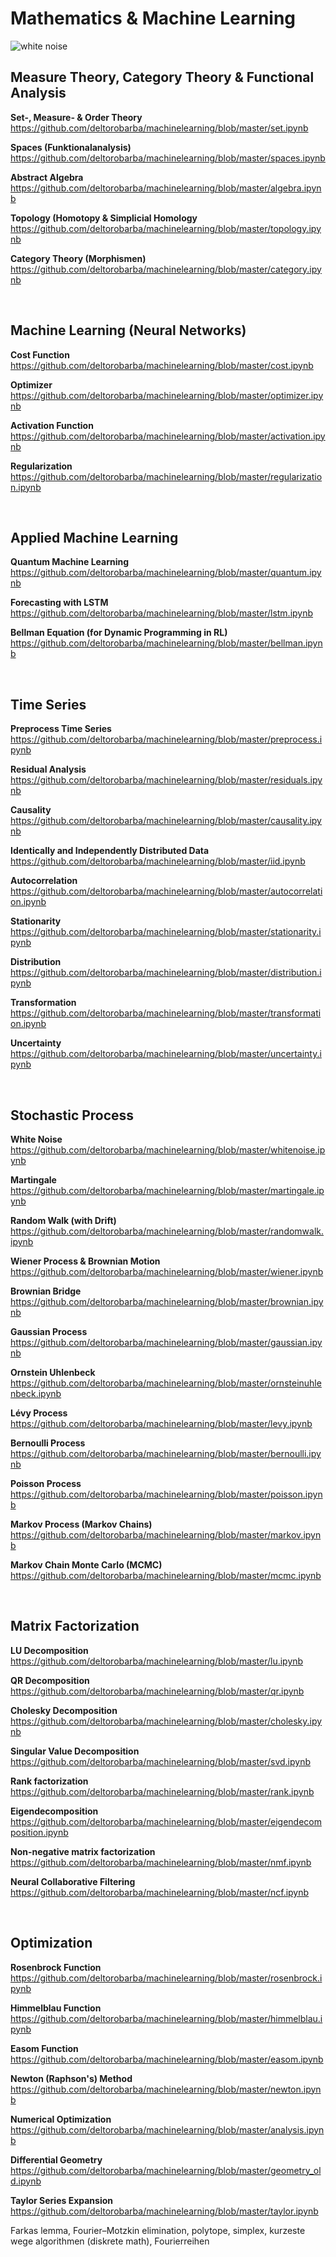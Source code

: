 # Mathematics & Machine Learning

<img src="https://raw.githubusercontent.com/deltorobarba/machinelearning/master/whitenoise.png" alt="white noise">

<br>

## Measure Theory, Category Theory & Functional Analysis

<b>Set-, Measure- & Order Theory</b><br>
https://github.com/deltorobarba/machinelearning/blob/master/set.ipynb

<b>Spaces (Funktionalanalysis)</b><br>
https://github.com/deltorobarba/machinelearning/blob/master/spaces.ipynb

<b>Abstract Algebra</b><br>
https://github.com/deltorobarba/machinelearning/blob/master/algebra.ipynb

<b>Topology (Homotopy & Simplicial Homology</b><br>
https://github.com/deltorobarba/machinelearning/blob/master/topology.ipynb

<b>Category Theory (Morphismen)</b><br>
https://github.com/deltorobarba/machinelearning/blob/master/category.ipynb

<br>


## Machine Learning (Neural Networks)

<b>Cost Function</b><br>
https://github.com/deltorobarba/machinelearning/blob/master/cost.ipynb

<b>Optimizer</b><br>
https://github.com/deltorobarba/machinelearning/blob/master/optimizer.ipynb

<b>Activation Function</b><br>
https://github.com/deltorobarba/machinelearning/blob/master/activation.ipynb

<b>Regularization</b><br>
https://github.com/deltorobarba/machinelearning/blob/master/regularization.ipynb


<br>


## Applied Machine Learning

<b>Quantum Machine Learning</b><br>
https://github.com/deltorobarba/machinelearning/blob/master/quantum.ipynb

<b>Forecasting with LSTM</b><br>
https://github.com/deltorobarba/machinelearning/blob/master/lstm.ipynb

<b>Bellman Equation (for Dynamic Programming in RL)</b><br>
https://github.com/deltorobarba/machinelearning/blob/master/bellman.ipynb

<br>

## Time Series

<b>Preprocess Time Series</b><br>
https://github.com/deltorobarba/machinelearning/blob/master/preprocess.ipynb

<b>Residual Analysis</b><br>
https://github.com/deltorobarba/machinelearning/blob/master/residuals.ipynb

<b>Causality</b><br>
https://github.com/deltorobarba/machinelearning/blob/master/causality.ipynb

<b>Identically and Independently Distributed Data</b><br>
https://github.com/deltorobarba/machinelearning/blob/master/iid.ipynb

<b>Autocorrelation</b><br>
https://github.com/deltorobarba/machinelearning/blob/master/autocorrelation.ipynb

<b>Stationarity</b><br>
https://github.com/deltorobarba/machinelearning/blob/master/stationarity.ipynb

<b>Distribution</b><br>
https://github.com/deltorobarba/machinelearning/blob/master/distribution.ipynb

<b>Transformation</b><br>
https://github.com/deltorobarba/machinelearning/blob/master/transformation.ipynb

<b>Uncertainty</b><br>
https://github.com/deltorobarba/machinelearning/blob/master/uncertainty.ipynb

<br>

## Stochastic Process

<b>White Noise</b><br>
https://github.com/deltorobarba/machinelearning/blob/master/whitenoise.ipynb

<b>Martingale</b><br>
https://github.com/deltorobarba/machinelearning/blob/master/martingale.ipynb

<b>Random Walk (with Drift)</b><br>
https://github.com/deltorobarba/machinelearning/blob/master/randomwalk.ipynb

<b>Wiener Process & Brownian Motion</b><br>
https://github.com/deltorobarba/machinelearning/blob/master/wiener.ipynb

<b>Brownian Bridge</b><br>
https://github.com/deltorobarba/machinelearning/blob/master/brownian.ipynb

<b>Gaussian Process</b><br>
https://github.com/deltorobarba/machinelearning/blob/master/gaussian.ipynb

<b>Ornstein Uhlenbeck</b><br>
https://github.com/deltorobarba/machinelearning/blob/master/ornsteinuhlenbeck.ipynb

<b>Lévy Process</b><br>
https://github.com/deltorobarba/machinelearning/blob/master/levy.ipynb

<b>Bernoulli Process</b><br>
https://github.com/deltorobarba/machinelearning/blob/master/bernoulli.ipynb

<b>Poisson Process</b><br>
https://github.com/deltorobarba/machinelearning/blob/master/poisson.ipynb

<b>Markov Process (Markov Chains)</b><br>
https://github.com/deltorobarba/machinelearning/blob/master/markov.ipynb

<b>Markov Chain Monte Carlo (MCMC)</b><br>
https://github.com/deltorobarba/machinelearning/blob/master/mcmc.ipynb

<br>

## Matrix Factorization

<b>LU Decomposition</b><br>
https://github.com/deltorobarba/machinelearning/blob/master/lu.ipynb

<b>QR Decomposition</b><br>
https://github.com/deltorobarba/machinelearning/blob/master/qr.ipynb

<b>Cholesky Decomposition</b><br>
https://github.com/deltorobarba/machinelearning/blob/master/cholesky.ipynb

<b>Singular Value Decomposition</b><br>
https://github.com/deltorobarba/machinelearning/blob/master/svd.ipynb

<b>Rank factorization</b><br>
https://github.com/deltorobarba/machinelearning/blob/master/rank.ipynb

<b>Eigendecomposition</b><br>
https://github.com/deltorobarba/machinelearning/blob/master/eigendecomposition.ipynb

<b>Non-negative matrix factorization</b><br>
https://github.com/deltorobarba/machinelearning/blob/master/nmf.ipynb

<b>Neural Collaborative Filtering</b><br>
https://github.com/deltorobarba/machinelearning/blob/master/ncf.ipynb

<br>

## Optimization

<b>Rosenbrock Function</b><br>
https://github.com/deltorobarba/machinelearning/blob/master/rosenbrock.ipynb

<b>Himmelblau Function</b><br>
https://github.com/deltorobarba/machinelearning/blob/master/himmelblau.ipynb

<b>Easom Function</b><br>
https://github.com/deltorobarba/machinelearning/blob/master/easom.ipynb

<b>Newton (Raphson's) Method</b><br>
https://github.com/deltorobarba/machinelearning/blob/master/newton.ipynb

<b>Numerical Optimization</b><br>
https://github.com/deltorobarba/machinelearning/blob/master/analysis.ipynb

<b>Differential Geometry</b><br>
https://github.com/deltorobarba/machinelearning/blob/master/geometry_old.ipynb

<b>Taylor Series Expansion</b><br>
https://github.com/deltorobarba/machinelearning/blob/master/taylor.ipynb

Farkas lemma, Fourier–Motzkin elimination, polytope, simplex, 
kurzeste wege algorithmen (diskrete math), Fourierreihen

